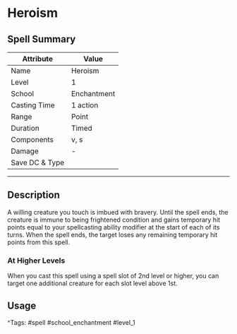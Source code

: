 # Heroism

## Spell Summary

| Attribute        | Value                  |
|------------------|------------------------|
| Name             | Heroism                 |
| Level            | 1                |
| School           | Enchantment          |
| Casting Time     | 1 action              |
| Range            | Point            |
| Duration         | Timed             |
| Components       | v, s             |
| Damage           | -               |
| Save DC & Type   |              |

---

## Description

A willing creature you touch is imbued with bravery. Until the spell ends, the creature is immune to being frightened condition and gains temporary hit points equal to your spellcasting ability modifier at the start of each of its turns. When the spell ends, the target loses any remaining temporary hit points from this spell.

### At Higher Levels
When you cast this spell using a spell slot of 2nd level or higher, you can target one additional creature for each slot level above 1st.

## Usage


^Tags: #spell #school_enchantment #level_1